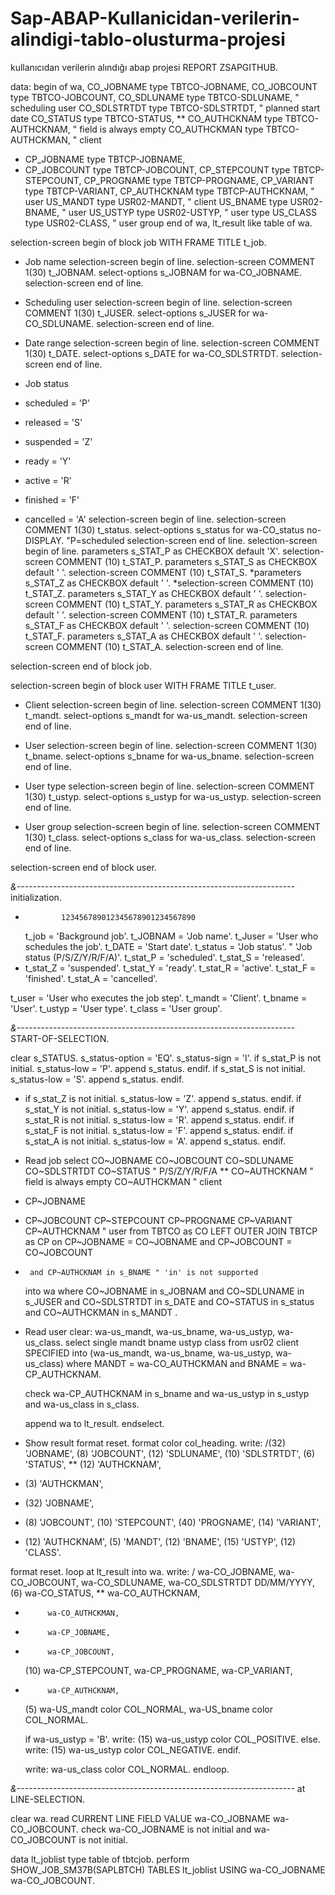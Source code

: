 # Sap-ABAP-Kullanicidan-verilerin-alindigi-tablo-olusturma-projesi
kullanıcıdan verilerin alındığı abap projesi
REPORT ZSAPGITHUB.


data:
  begin of wa,
    CO_JOBNAME     type TBTCO-JOBNAME,
    CO_JOBCOUNT    type TBTCO-JOBCOUNT,
    CO_SDLUNAME    type TBTCO-SDLUNAME,         " scheduling user
    CO_SDLSTRTDT   type TBTCO-SDLSTRTDT,       " planned start date
    CO_STATUS      type TBTCO-STATUS,
**    CO_AUTHCKNAM   type TBTCO-AUTHCKNAM,     " field is always empty
    CO_AUTHCKMAN   type TBTCO-AUTHCKMAN,       " client
*    CP_JOBNAME     type TBTCP-JOBNAME,
*    CP_JOBCOUNT    type TBTCP-JOBCOUNT,
    CP_STEPCOUNT   type TBTCP-STEPCOUNT,
    CP_PROGNAME    type TBTCP-PROGNAME,
    CP_VARIANT     type TBTCP-VARIANT,
    CP_AUTHCKNAM   type TBTCP-AUTHCKNAM,       " user
    US_MANDT       type USR02-MANDT,           " client
    US_BNAME       type USR02-BNAME,           " user
    US_USTYP       type USR02-USTYP,           " user type
    US_CLASS       type USR02-CLASS,           " user group
  end of wa,
  lt_result like table of wa.

selection-screen begin of block job WITH FRAME TITLE t_job.

* Job name
selection-screen begin of line.
selection-screen COMMENT 1(30) t_JOBNAM.
select-options s_JOBNAM for wa-CO_JOBNAME.
selection-screen end of line.

* Scheduling user
selection-screen begin of line.
selection-screen COMMENT 1(30) t_JUSER.
select-options s_JUSER for wa-CO_SDLUNAME.
selection-screen end of line.

* Date range
selection-screen begin of line.
selection-screen COMMENT 1(30) t_DATE.
select-options s_DATE for wa-CO_SDLSTRTDT.
selection-screen end of line.

* Job status
* scheduled = 'P'
* released  = 'S'
* suspended = 'Z'
* ready     = 'Y'
* active    = 'R'
* finished  = 'F'
* cancelled = 'A'
selection-screen begin of line.
selection-screen COMMENT 1(30) t_status.
select-options s_status for wa-CO_status no-DISPLAY. "P=scheduled
selection-screen end of line.
selection-screen begin of line.
parameters s_STAT_P as CHECKBOX default 'X'.
selection-screen COMMENT (10) t_STAT_P.
parameters s_STAT_S as CHECKBOX default ' '.
selection-screen COMMENT (10) t_STAT_S.
*parameters s_STAT_Z as CHECKBOX default ' '.
*selection-screen COMMENT (10) t_STAT_Z.
parameters s_STAT_Y as CHECKBOX default ' '.
selection-screen COMMENT (10) t_STAT_Y.
parameters s_STAT_R as CHECKBOX default ' '.
selection-screen COMMENT (10) t_STAT_R.
parameters s_STAT_F as CHECKBOX default ' '.
selection-screen COMMENT (10) t_STAT_F.
parameters s_STAT_A as CHECKBOX default ' '.
selection-screen COMMENT (10) t_STAT_A.
selection-screen end of line.

selection-screen end of block job.


selection-screen begin of block user WITH FRAME TITLE t_user.

* Client
selection-screen begin of line.
selection-screen COMMENT 1(30) t_mandt.
select-options s_mandt for wa-us_mandt.
selection-screen end of line.

* User
selection-screen begin of line.
selection-screen COMMENT 1(30) t_bname.
select-options s_bname for wa-us_bname.
selection-screen end of line.

* User type
selection-screen begin of line.
selection-screen COMMENT 1(30) t_ustyp.
select-options s_ustyp for wa-us_ustyp.
selection-screen end of line.

* User group
selection-screen begin of line.
selection-screen COMMENT 1(30) t_class.
select-options s_class for wa-us_class.
selection-screen end of line.

selection-screen end of block user.

*&---------------------------------------------------------------------*
initialization.
*             123456789012345678901234567890
  t_job    = 'Background job'.
  t_JOBNAM = 'Job name'.
  t_Juser  = 'User who schedules the job'.
  t_DATE   = 'Start date'.
  t_status = 'Job status'. " 'Job status (P/S/Z/Y/R/F/A)'.
  t_stat_P  = 'scheduled'.
  t_stat_S  = 'released'.
*  t_stat_Z  = 'suspended'.
  t_stat_Y  = 'ready'.
  t_stat_R  = 'active'.
  t_stat_F  = 'finished'.
  t_stat_A  = 'cancelled'.

  t_user   = 'User who executes the job step'.
  t_mandt  = 'Client'.
  t_bname  = 'User'.
  t_ustyp  = 'User type'.
  t_class  = 'User group'.

*&---------------------------------------------------------------------*
START-OF-SELECTION.

  clear s_STATUS.
  s_status-option = 'EQ'.
  s_status-sign   = 'I'.
  if s_stat_P is not initial. s_status-low = 'P'. append s_status. endif.
  if s_stat_S is not initial. s_status-low = 'S'. append s_status. endif.
*  if s_stat_Z is not initial. s_status-low = 'Z'. append s_status. endif.
  if s_stat_Y is not initial. s_status-low = 'Y'. append s_status. endif.
  if s_stat_R is not initial. s_status-low = 'R'. append s_status. endif.
  if s_stat_F is not initial. s_status-low = 'F'. append s_status. endif.
  if s_stat_A is not initial. s_status-low = 'A'. append s_status. endif.

* Read job
  select
    CO~JOBNAME
    CO~JOBCOUNT
    CO~SDLUNAME
    CO~SDLSTRTDT
    CO~STATUS         " P/S/Z/Y/R/F/A
**    CO~AUTHCKNAM    " field is always empty
    CO~AUTHCKMAN      " client
*    CP~JOBNAME
*    CP~JOBCOUNT
    CP~STEPCOUNT
    CP~PROGNAME
    CP~VARIANT
    CP~AUTHCKNAM      " user
    from TBTCO as CO
    LEFT OUTER JOIN TBTCP as CP
      on  CP~JOBNAME  = CO~JOBNAME
      and CP~JOBCOUNT = CO~JOBCOUNT
*      and CP~AUTHCKNAM in s_BNAME " 'in' is not supported
    into wa
    where CO~JOBNAME   in s_JOBNAM
      and CO~SDLUNAME  in s_JUSER
      and CO~SDLSTRTDT in s_DATE
      and CO~STATUS    in s_status
      and CO~AUTHCKMAN in s_MANDT
    .

*   Read user
    clear: wa-us_mandt, wa-us_bname, wa-us_ustyp, wa-us_class.
    select single mandt bname ustyp class from usr02 client SPECIFIED
      into (wa-us_mandt, wa-us_bname, wa-us_ustyp, wa-us_class)
      where MANDT    = wa-CO_AUTHCKMAN
        and BNAME    = wa-CP_AUTHCKNAM.

    check wa-CP_AUTHCKNAM in s_bname
      and wa-us_ustyp     in s_ustyp
      and wa-us_class     in s_class.

    append wa to lt_result.
  endselect.

* Show result
  format reset.
  format color col_heading.
  write:
   /(32) 'JOBNAME',
   (8)   'JOBCOUNT',
   (12)  'SDLUNAME',
   (10)  'SDLSTRTDT',
   (6)   'STATUS',
**   (12)  'AUTHCKNAM',
*   (3)   'AUTHCKMAN',
*  (32)   'JOBNAME',
*  (8)    'JOBCOUNT',
   (10)  'STEPCOUNT',
   (40)  'PROGNAME',
   (14)  'VARIANT',
*  (12)   'AUTHCKNAM',
   (5)   'MANDT',
   (12)  'BNAME',
   (15)  'USTYP',
   (12)  'CLASS'.

  format reset.
  loop at lt_result into wa.
    write:
     /     wa-CO_JOBNAME,
           wa-CO_JOBCOUNT,
           wa-CO_SDLUNAME,
           wa-CO_SDLSTRTDT DD/MM/YYYY,
     (6)   wa-CO_STATUS,
**          wa-CO_AUTHCKNAM,
*          wa-CO_AUTHCKMAN,
*          wa-CP_JOBNAME,
*          wa-CP_JOBCOUNT,
     (10) wa-CP_STEPCOUNT,
          wa-CP_PROGNAME,
          wa-CP_VARIANT,
*          wa-CP_AUTHCKNAM,
     (5)  wa-US_mandt color COL_NORMAL,
          wa-US_bname color COL_NORMAL.

    if wa-us_ustyp = 'B'.
    write:
     (15) wa-us_ustyp color COL_POSITIVE.
    else.
    write:
     (15) wa-us_ustyp color COL_NEGATIVE.
    endif.

    write:
          wa-us_class color COL_NORMAL.
  endloop.

*&---------------------------------------------------------------------*
at LINE-SELECTION.

  clear wa.
  read CURRENT LINE FIELD VALUE wa-CO_JOBNAME wa-CO_JOBCOUNT.
  check wa-CO_JOBNAME is not initial
    and wa-CO_JOBCOUNT is not initial.

  data lt_joblist type table of tbtcjob.
  perform SHOW_JOB_SM37B(SAPLBTCH)
    TABLES lt_joblist
    USING wa-CO_JOBNAME
          wa-CO_JOBCOUNT.
